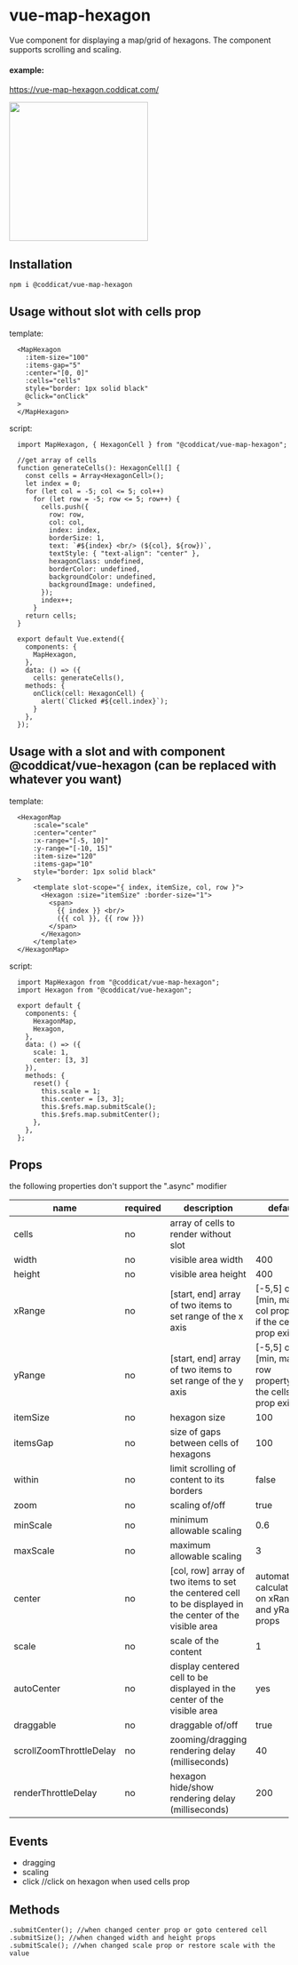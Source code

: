# vue-map-hexagon
Vue component for displaying a map/grid of hexagons. The component supports scrolling and scaling.

#### example:
https://vue-map-hexagon.coddicat.com/

<img src="https://github.com/coddicat/vue-map-hexagon/blob/master/example/map-hexagon.gif" width="250"/>

## Installation
```
npm i @coddicat/vue-map-hexagon
```

## Usage without slot with cells prop
template:
```
  <MapHexagon
    :item-size="100"
    :items-gap="5"
    :center="[0, 0]"
    :cells="cells"
    style="border: 1px solid black"
    @click="onClick"
  >
  </MapHexagon>
```

script:
```
  import MapHexagon, { HexagonCell } from "@coddicat/vue-map-hexagon";
  
  //get array of cells
  function generateCells(): HexagonCell[] {
    const cells = Array<HexagonCell>();
    let index = 0;
    for (let col = -5; col <= 5; col++)
      for (let row = -5; row <= 5; row++) {
        cells.push({
          row: row,
          col: col,
          index: index,
          borderSize: 1,
          text: `#${index} <br/> (${col}, ${row})`,
          textStyle: { "text-align": "center" },
          hexagonClass: undefined,
          borderColor: undefined,
          backgroundColor: undefined,
          backgroundImage: undefined,
        });
        index++;
      }
    return cells;
  }
      
  export default Vue.extend({
    components: {
      MapHexagon,
    },
    data: () => ({
      cells: generateCells(),
    methods: {
      onClick(cell: HexagonCell) {
        alert(`Clicked #${cell.index}`);
      }
    },
  });
```

## Usage with a slot and with component @coddicat/vue-hexagon (can be replaced with whatever you want)
template:
```
  <HexagonMap
      :scale="scale"
      :center="center"
      :x-range="[-5, 10]"
      :y-range="[-10, 15]"
      :item-size="120"
      :items-gap="10"
      style="border: 1px solid black"
  >
      <template slot-scope="{ index, itemSize, col, row }">
        <Hexagon :size="itemSize" :border-size="1">
          <span>
            {{ index }} <br/> 
            ({{ col }}, {{ row }})
          </span>
        </Hexagon>
      </template>
  </HexagonMap>

```

script:
```
  import MapHexagon from "@coddicat/vue-map-hexagon";
  import Hexagon from "@coddicat/vue-hexagon";
  
  export default {
    components: {
      HexagonMap,
      Hexagon,
    },
    data: () => ({
      scale: 1,
      center: [3, 3]
    }),
    methods: {
      reset() {
        this.scale = 1;
        this.center = [3, 3];
        this.$refs.map.submitScale();
        this.$refs.map.submitCenter();
      },
    },
  };  
```

## Props
the following properties don't support the ".async" modifier

|name|required|description|default|
|----|--------|-----------|-------|
|cells|no|array of cells to render without slot||
|width|no|visible area width|400|
|height|no|visible area height|400|
|xRange|no|[start, end] array of two items to set range of the x axis|[-5,5] or [min, max] col property, if the cells prop exists|
|yRange|no|[start, end] array of two items to set range of the y axis|[-5,5] or [min, max] row property, if the cells prop exists|
|itemSize|no|hexagon size|100|
|itemsGap|no|size of gaps between cells of hexagons|100|
|within|no|limit scrolling of content to its borders|false|
|zoom|no|scaling of/off|true|
|minScale|no|minimum allowable scaling|0.6|
|maxScale|no|maximum allowable scaling|3|
|center|no|[col, row] array of two items to set the centered cell to be displayed in the center of the visible area|automatically calculated on xRange and yRange props|
|scale|no|scale of the content|1|
|autoCenter|no|display centered cell to be displayed in the center of the visible area|yes|
|draggable|no|draggable of/off|true|
|scrollZoomThrottleDelay|no|zooming/dragging rendering delay (milliseconds)|40|
|renderThrottleDelay|no|hexagon hide/show rendering delay (milliseconds)|200|

## Events
- dragging
- scaling
- click //click on hexagon when used cells prop

## Methods
```
.submitCenter(); //when changed center prop or goto centered cell
.submitSize(); //when changed width and height props
.submitScale(); //when changed scale prop or restore scale with the value

```

